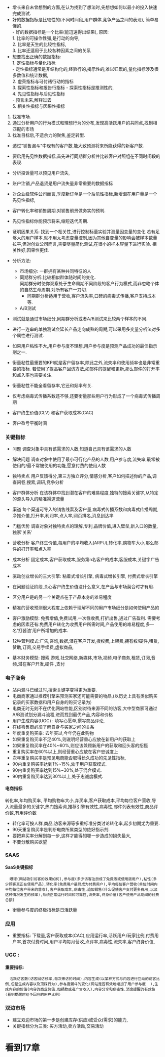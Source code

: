 - 增长来自未曾想到的方面,在认为找到了想法时,先想想如何以最小的投入快速完成测试.
- 好的数据指标是比较性的(不同时间段,用户群体,竞争产品之间的表现),  简单易懂的.  
      - 好的数据指标是一个比率(能迅速得出结果), 原因:    
                   1. 比率的可操作性强,是行动的向导,  
                   2. 比率是天生的比较性指标,  
                   3. 比率还适用于比较各种因素之间的关系  
- 想要找出正确的数据指标:  
      1. 定性指标与量化指标  
            - 定性指标通常是非结构化的,经验行的,揭示性的,难以归累的,量化指标涉及很多数值和统计数据,  
      2. 虚荣指标与可付诸行动的指标  
      3. 探索性指标和报告行指标 
            -  探索性指标是推测性的,  
      4. 先见性指标与后见性指标  
             -  预言未来,解释过去   
      5. 相关性指标与因果性指标


1. 找准市场.  
2. 通过分析用户的行为模式和理想行为的分布,发现高活跃用户的共同点,找到相匹配的市场
3. 找准目标后,不遗余力的聚焦,鉴定转型.


- 透过"销售漏斗"中现有的客户数,能大致预测将来所能获得的新客户数.
- 要启用先见性数据指标,首先进行同期群分析并比较客户对照组在不同时间段的表现.
- 分析投诉量可以预见用户流失,
- 账户注销,产品退货是用户流失量非常重要的数据指标
- 对企业级软件公司而言,季度新订单是一个后见性指标,新增潜在用户量是一个先见性指标,
-  客户转化率和销售周期.对销售前景做务实的预判.
- 先见性指标你能预示将来,缩短迭代周期.
- 证明因果关系:
  找到一个相关性,进行控制标量实验并测量因变量的变化
  若有足够大的用户样本,就不用太考虑变量控制,因为其他自变量的影响会被样本数量拉平,但对创业公司而言,需要尽量简化测试,在很小的样本容量下进行实验.
  相关性好,因果性更佳.
- 分析方法:
    - 市场细分: 一群拥有某种共同特征的人  
    - 同期群分析:比较相似群体随时间的变化.  
      同期群分时使你观察处于生命周期不同阶段的客户行为模式,而非忽略个体的自然生命周期.对所有客户一刀切.
      - 同期群分析适用于营收,客户流失率,口碑的病毒式传播,客户支持成本等.
    - A/B测试
- 测试就是通过市场细分,同期群分析或者A/B测试来比较两个样本的不同.  
- 进行一连串的单独测试会延长产品走向成熟的周期,可以采用多变量分析法对多个属性进行测试.
- 如果用户粘性不大,用户参与度不理想,用户参与度是预测产品成功的最佳指示剂之一.
- 衡量粘性最重要的KPI就是客户留存率,除此之外,流失率和使用频率也是非常重要的指标.
    若使用了提高客户回访方法,如邮件的提醒和更新,那么邮件的打开率和点入率也需要关注.
- 衡量粘性不能全看留存率,它还和频率有关.
- 仅考虑病毒式传播系数还不够,还要衡量那些用户行为形成了一个病毒式传播周期

- 客户终生价值(CLV) 和客户获取成本(CAC)
- 客户盈亏平衡时间
### 关键指标

- 问题             调查对象中具有该需求的人数,知道自己具有该需求的人数
- 解决问题          调查对象中使用了最小可行化产品的人数,用户参与度,流失率,最常被使用的/最不常被使用的功能,愿意付费的使用人数
- 独特卖点          用户反馈得分,第三方独立评分,情感分析,客户如何描述你的产品,调查问卷,搜索,调研,竞争分析
- 客户群体分析      在该群体中找到潜在客户的难易程度,独特的搜索关键字,从特定的源头导入的精准渠道流量
- 渠道              每个渠道可导入的销售线索及客户量,病毒式传播系数和病毒式传播周期,净推介值,打开率,利润率,点入率,网页排名,消息到达率  
- 门槛优势          调查对象对独特卖点的理解,专利,品牌价值,进入壁垒,新入口的数量,独家'关系'
- 营收分析          客户终生价值,每用户的平均收入(ARPU),转化率,购物车大小,那么邮件的打开率和点入率
- 成本分析          固定成本,客户获取成本,服务第n名客户的成本,客服成本,关键字广告成本


- 驱动创业增长的三大引擎: 粘着式增长引擎, 病毒式增长引擎, 付费式增长引擎
- 在问题验证阶段,关心客户终生价值没什么意义,在产品与市场契合时才有用.
- 区分用户是的另一个关键点在于产品本身的难易程度
- 精准的营收预测很大程度上依赖于理解不同的用户市场细分是如何使用产品的
- 客户激励模型: 免费增值,免费试用,一次性收费,打折出售,通过广告盈利.  需要考虑的因素还有:免费用户转化为收费用户所需时间,产品使用的难易程度,多一名'打酱油'用户所增加的成本.
- 12种营利模式:广告,咨询,数据,潜在客户开发,授权费,上架费,拥有权/硬件,租赁,赞助,订阅,交易手续费,虚拟商品,
- 基本财务模型: 搜索,游戏,社交网络,新媒体,市场,视频,电子商务,租赁,订阅,音频,潜在客户开发,硬件 ,支付


### 电子商务

- 站内漏斗已经过时,搜索关键字变得更为重要.
- 电商商家通过推荐引擎来预测买家还可能需要的物品,(以历史上具有类似购买记录的买家数据和用户自身的购买记录为)
- 电商无时无刻不在优化网站性能,区别对待来源不同的访客,大中型商家可通过A/B测试划分漏斗流程,进而找到最优产品,内容和价格
- 用户生成内容(UGC) : 填写心愿单,撰写商品评论,
- 在线零售商必须了解自身与买家之间的关系
- 年度重复购买率: 去年买过,今年仍在此购物
- 如果重复购买率不足40%,则说明经营重心应放在新用户的获取上
- 如果重复购买率在40%~60%,则应该兼顾新用户的获取和回头客的招揽
- 重复购买率在60%以上,则经营重心应放在客户忠诚度上
- 次年重复购买率是预见电商能否取得长久成功的先见性指标,
- 90内重复购买率达到1%~15%,处于用户获取模式.
- 90内重复购买率达到15%~30%,处于混合模式.
- 90内重复购买率达到30%以上,处于忠诚度模式.

#### 电商指标
  转化率,年均购买率, 平均购物车大小,弃买率,客户获取成本,平均每位客户营收,导入流量最多的关键字,热门搜索词,推荐引擎有效性,病毒性,邮件列表有效性,商品评价数,有用评价数

- 转化率可按人群,商品,访客来源等多重标准分类讨论转化率,起步初期尤为重要.
- 90天重复购买率是判断电商所属类型的绝好指示剂.
- 要把弃买率分解到每一步,这样才能得知哪一步造成的损失最大,
- 不要分散购买欲望


### SAAS
#### SaaS关键指标
      眼球(网站吸引访客的效果如何),参与度(多少访客注册成了免费版或使用版用户),粘性(多少顾客真正在使用产品),转化率(免费用户最终成为付费用户),平均每位客户营收(单位时间内平均每位客户带来的营收),客户获取成本,病毒性,追加销售(什么促使客户支付更多费用,以及这种情况发生的频率),系统正常运行时间和可靠性,流失率,终身价值(客户使用产品期间的付费总额)

- 衡量参与度的终极指标是日活跃量



### 应用
- 重要指标:
      下载量,客户获取成本(CAC),应用运行率,活跃用户/玩家比例,付费用户率,首次付费时间,用户平均每月营收,点评率,病毒性,流失率,客户终身价值,
      
### UGC :
#### 重要指标:
      活跃访客数(访客回访频率,每次来访的时间),内容生成(以某种方式与内容进行互动的访客比例,包括生成内容以及顶踩行为),参与度漏斗的变化(网站是否有效地增加了用户参与度  ),生成内容的价值(内容的商业价值,如捐款或者广告收入),内容分享和病毒性,消息提醒的有效性(看到提醒时给予回应的用户比例)
      
### 双边市场

- 建立双边市场的第一步是创建库存(供应)或受众(需求)的能力,
- 关键指标分为三类: 买方活动,卖方活动,交易活动
# 看到17章




















